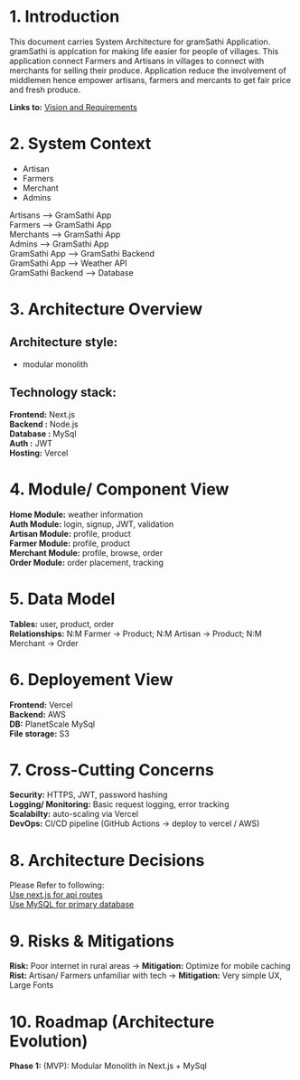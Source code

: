 # 1. Introduction
This document carries System Architecture for gramSathi Application. gramSathi is applcation for making life easier for people of villages. This application connect Farmers and Artisans in villages to connect with merchants for selling their produce. Application reduce the involvement of middlemen hence empower artisans, farmers and mercants to get fair price and fresh produce.

**Links to:** [Vision and Requirements](https://github.com/Parveen539/gramSathiArchitecture/blob/main/vision-and-requirements.md)

# 2. System Context
- Artisan
- Farmers
- Merchant
- Admins

Artisans --> GramSathi App  
Farmers --> GramSathi App  
Merchants --> GramSathi App  
Admins --> GramSathi App  
GramSathi App --> GramSathi Backend  
GramSathi App --> Weather API  
GramSathi Backend --> Database  

# 3. Architecture Overview
## Architecture style:
- modular monolith
  
## Technology stack:
**Frontend:** Next.js  
**Backend :** Node.js  
**Database :** MySql  
**Auth :** JWT  
**Hosting:** Vercel  

# 4. Module/ Component View
**Home Module:** weather information  
**Auth Module:** login, signup, JWT, validation  
**Artisan Module:** profile, product  
**Farmer Module:** profile, product  
**Merchant Module:** profile, browse, order  
**Order Module:** order placement, tracking  

# 5. Data Model
**Tables:** user, product, order  
**Relationships:** N:M Farmer -> Product;  N:M Artisan -> Product;  N:M Merchant -> Order 

# 6. Deployement View
**Frontend:** Vercel  
**Backend:** AWS  
**DB:** PlanetScale MySql  
**File storage:** S3  

# 7. Cross-Cutting Concerns
**Security:** HTTPS, JWT, password hashing  
**Logging/ Monitoring:** Basic request logging, error tracking  
**Scalabilty:** auto-scaling via Vercel  
**DevOps:** CI/CD pipeline (GitHub Actions -> deploy to vercel / AWS)  

# 8. Architecture Decisions
Please Refer to following:  
[Use next.js for api routes](https://github.com/Parveen539/gramSathiArchitecture/blob/main/adr/0001-use-nextjs-api-routes.md)  
[Use MySQL for primary database](https://github.com/Parveen539/gramSathiArchitecture/blob/main/adr/0002-use-mysql.md)  

# 9. Risks & Mitigations
**Risk:** Poor internet in rural areas -> **Mitigation:** Optimize for mobile caching  
**Rist:** Artisan/ Farmers unfamiliar with tech -> **Mitigation:** Very simple UX, Large Fonts  

# 10. Roadmap (Architecture Evolution) 
**Phase 1:** (MVP): Modular Monolith in Next.js + MySql  
